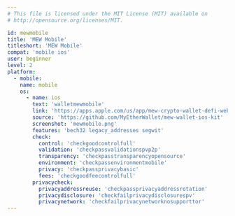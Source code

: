 ```yaml
---
# This file is licensed under the MIT License (MIT) available on
# http://opensource.org/licenses/MIT.

id: mewmobile
title: 'MEW Mobile'
titleshort: 'MEW Mobile'
compat: 'mobile ios'
user: beginner
level: 2
platform:
  - mobile:
    name: mobile
    os:
      - name: ios
        text: 'walletmewmobile'
        link: 'https://apps.apple.com/us/app/mew-crypto-wallet-defi-web3/id1464614025'
        source: 'https://github.com/MyEtherWallet/mew-wallet-ios-kit'
        screenshot: 'mewmobile.png'
        features: 'bech32 legacy_addresses segwit'
        check:
          control: 'checkgoodcontrolfull'
          validation: 'checkpassvalidationspvp2p'
          transparency: 'checkpasstransparencyopensource'
          environment: 'checkpassenvironmentmobile'
          privacy: 'checkpassprivacybasic'
          fees: 'checkgoodfeecontrolfull'
        privacycheck:
          privacyaddressreuse: 'checkpassprivacyaddressrotation'
          privacydisclosure: 'checkfailprivacydisclosurespv'
          privacynetwork: 'checkfailprivacynetworknosupporttor'
---
```

